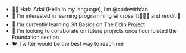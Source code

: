 - 👋🏽 Hafa Adai (Hello in my language), I’m @codewithfan
- 👀 I’m interested in learning programming 💻 crosslift🏋🏽‍♂️ and reddit 🍒
- 🌱 I’m currently learning Git Basics on The Odin Project
- 💞️ I’m looking to collaborate on future projects once I completed the Foundation section
- 🐦 Twitter would be the best way to reach me

<!---
codewithfan/codewithfan is a ✨ special ✨ repository because its `README.md` (this file) appears on your GitHub profile.
You can click the Preview link to take a look at your changes.
--->
